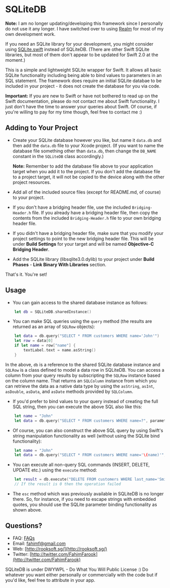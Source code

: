 SQLiteDB 
========

**Note:** I am no longer updating/developing this framework since I personally do not use it any longer. I have switched over to using [Realm](https://realm.io/) for most of my own development work.

If you need an SQLite library for your development, you might consider using [SQLite.swift](https://github.com/stephencelis/SQLite.swift) instead of SQLiteDB. (There are other Swift SQLite libraries, but most of them don't appear to be updated for Swift 2.0 at the moment.)

This is a simple and lightweight SQLite wrapper for Swift. It allows all basic SQLite functionality including being able to bind values to parameters in an SQL statement. The framework does require an initial SQLite databae to be included in your project - it does not create the database for you via code.

**Important:** If you are new to Swift or have not bothered to read up on the Swift documentation, please do not contact me about Swift functionality. I just don't have the time to answer your queries about Swift. Of course, if you're willing to pay for my time though, feel free to contact me :)

Adding to Your Project
---
* Create your SQLite database however you like, but name it `data.db` and then add the `data.db` file to your Xcode project. (If you want to name the database file something other than `data.db`, then change the `DB_NAME` constant in the `SQLiteDB` class accordingly.)

    **Note:** Remember to add the database file above to your application target when you add it to the project. If you don't add the database file to a project target, it will not be copied to the device along with the other project resources.
	
* Add all of the included source files (except for README.md, of course) to your project.

* If you don't have a bridging header file, use the included `Bridging-Header.h` file. If you already have a bridging header file, then copy the contents from the included `Bridging-Header.h` file to your own bridging header file.

* If you didn't have a bridging header file, make sure that you modify your project settings to point to the new bridging header file. This will be under  **Build Settings** for your target and will be named **Objective-C Bridging Header**.

* Add the SQLite library (libsqlite3.0.dylib) to your project under **Build Phases** - **Link Binary With Libraries** section.

That's it. You're set!

Usage
---
* You can gain access to the shared database instance as follows:
```swift
	let db = SQLiteDB.sharedInstance()
```

* You can make SQL queries using the `query` method (the results are returned as an array of `SQLRow` objects):
```swift
	let data = db.query("SELECT * FROM customers WHERE name='John'")
	let row = data[0]
	if let name = row["name"] {
		textLabel.text = name.asString()
	}
```
In the above, `db` is a reference to the shared SQLite database instance and `SQLRow` is a class defined to model a data row in SQLiteDB. You can access a column from your query results by subscripting the `SQLRow` instance based on the column name. That returns an `SQLColumn` instance from which you can retrieve the data as a native data type by using the `asString`, `asInt`, `asDouble`, `asData`, and `asDate` methods provided by `SQLColumn`.

* If you'd prefer to bind values to your query instead of creating the full SQL string, then you can execute the above SQL also like this:
```swift
	let name = "John"
	let data = db.query("SELECT * FROM customers WHERE name=?", parameters:[name])
```

* Of course, you can also construct the above SQL query by using Swift's string manipulation functionality as well (without using the SQLite bind functionality):
```swift
	let name = "John"
	let data = db.query("SELECT * FROM customers WHERE name='\(name)'", parameters:[name])
```

* You can execute all non-query SQL commands (INSERT, DELETE, UPDATE etc.) using the `execute` method:
```swift
	let result = db.execute("DELETE FROM customers WHERE last_name='Smith'")
	// If the result is 0 then the operation failed
```

* The `esc` method which was previously available in SQLiteDB is no longer there. So, for instance, if you need to escape strings with embedded quotes, you should use the SQLite parameter binding functionality as shown above.

Questions?
---
* FAQ: [FAQs](https://github.com/FahimF/SQLiteDB/wiki/FAQs)
* Email: [fahimf@gmail.com](mailto:fahimf@gmail.com)
* Web: [http://rooksoft.sg/](http://rooksoft.sg/)
* Twitter: [http://twitter.com/FahimFarook](http://twitter.com/FahimFarook)

SQLiteDB is under DWYWPL - Do What You Will Public License :) Do whatever you want either personally or commercially with the code but if you'd like, feel free to attribute in your app.



